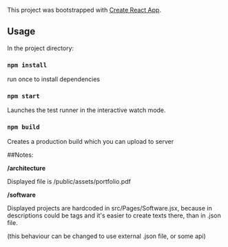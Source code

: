 This project was bootstrapped with [Create React App](https://github.com/facebook/create-react-app).

## Usage

In the project directory:

### `npm install`

run once to install dependencies

### `npm start`

Launches the test runner in the interactive watch mode.

### `npm build`

Creates a production build which you can upload to server

##Notes:

**/architecture**

Displayed file is /public/assets/portfolio.pdf

**/software**

Displayed projects are hardcoded in src/Pages/Software.jsx,
because in descriptions could be tags and it's easier to create texts there,
than in .json file.

(this behaviour can be changed to use external .json file, or some api)
